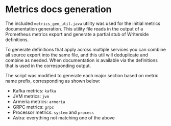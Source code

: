 # Metrics docs generation

The included `metrics_gen_util.java` utility was used for the initial metrics documentation generation. This utility
file reads in the output of a Prometheus metrics export and generate a partial stub of Writerside definitions.

To generate definitions that apply across multiple services you can combine all source export into the same file, and
this util will deduplicate and combine as needed. When documentation is available via the definitions that is used 
in the corresponding output. 

The script was modified to generate each major section based on metric name prefix, corresponding as shown below: 
* Kafka metrics: `kafka`
* JVM metrics: `jvm`
* Armeria metrics: `armeria`
* GRPC metrics: `grpc`
* Processor metrics: `system` and `process`
* Astra: everything not matching one of the above

